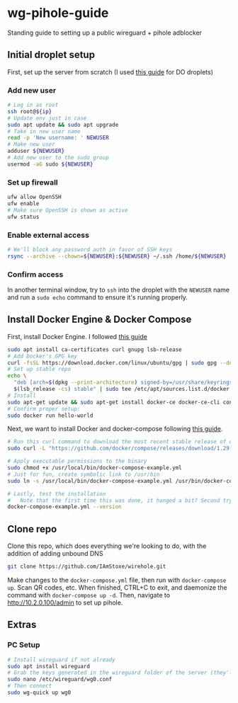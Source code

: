 # wg-pihole-guide
Standing guide to setting up a public wireguard + pihole adblocker

## Initial droplet setup
First, set up the server from scratch (I used [this guide](https://www.digitalocean.com/community/tutorials/initial-server-setup-with-ubuntu-20-04) for DO droplets)
### Add new user
```bash
# Log in as root
ssh root@${ip}
# Update env just in case
sudo apt update && sudo apt upgrade
# Take in new user name
read -p 'New username: ' NEWUSER
# Make new user
adduser ${NEWUSER}
# Add new user to the sudo group
usermod -aG sudo ${NEWUSER}
```
### Set up firewall
```bash
ufw allow OpenSSH
ufw enable
# Make sure OpenSSH is shown as active
ufw status
```
### Enable external access
```bash
# We'll block any password auth in favor of SSH keys
rsync --archive --chown=${NEWUSER}:${NEWUSER} ~/.ssh /home/${NEWUSER}
```
### Confirm access
In another terminal window, try to `ssh` into the droplet with the `NEWUSER` name and run a `sudo echo` command to ensure it's running properly. 

## Install Docker Engine & Docker Compose
First, install Docker Engine. I followed [this guide](https://docs.docker.com/engine/install/ubuntu/)
```bash
sudo apt install ca-certificates curl gnupg lsb-release
# Add Docker's GPG key
curl -fsSL https://download.docker.com/linux/ubuntu/gpg | sudo gpg --dearmor -o /usr/share/keyrings/docker-archive-keyring.gpg
# Set up stable repo
echo \
  "deb [arch=$(dpkg --print-architecture) signed-by=/usr/share/keyrings/docker-archive-keyring.gpg] https://download.docker.com/linux/ubuntu \
  $(lsb_release -cs) stable" | sudo tee /etc/apt/sources.list.d/docker.list > /dev/null
# Install
sudo apt-get update && sudo apt-get install docker-ce docker-ce-cli containerd.io
# Confirm proper setup:
sudo docker run hello-world
```


Next, we want to install Docker and docker-compose following [this guide](https://docs.docker.com/compose/install/).
```bash
# Run this curl command to download the most recent stable release of docker-compose-example.yml (confirm the version and always inspect the code before downloading!)
sudo curl -L "https://github.com/docker/compose/releases/download/1.29.2/docker-compose-$(uname -s)-$(uname -m)" -o /usr/local/bin/docker-compose-example.yml
```
```bash
# Apply executable permissions to the binary
sudo chmod +x /usr/local/bin/docker-compose-example.yml
# Just for fun, create symbolic link to /usr/bin
sudo ln -s /usr/local/bin/docker-compose-example.yml /usr/bin/docker-compose-example.yml
```
```bash
# Lastly, test the installation
#   Note that the first time this was done, it hanged a bit? Second try was successful.
docker-compose-example.yml --version
```
## Clone repo
Clone this repo, which does everything we're looking to do, with the addition of adding unbound DNS
```bash
git clone https://github.com/IAmStoxe/wirehole.git
```

Make changes to the `docker-compose.yml` file, then run with `docker-compose up`. Scan QR codes, etc. When finished, CTRL+C to exit, and daemonize the command with `docker-compose up -d`. 
Then, navigate to http://10.2.0.100/admin to set up pihole.

## Extras
### PC Setup
```bash
# Install wireguard if not already
sudo apt install wireguard
# Grab the keys generated in the wireguard folder of the server (they'll start with 'peer_*') and add to wg0.conf for the client
sudo nano /etc/wireguard/wg0.conf
# Then connect
sudo wg-quick up wg0
```
